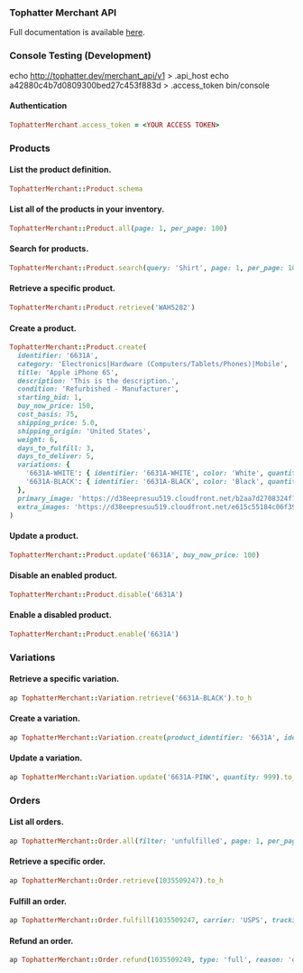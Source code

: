 ### Tophatter Merchant API
Full documentation is available [here](https://tophatter.readme.io/v1/docs).

### Console Testing (Development)
echo http://tophatter.dev/merchant_api/v1 > .api_host
echo a42880c4b7d0809300bed27c453f883d > .access_token
bin/console

#### Authentication
```ruby
TophatterMerchant.access_token = <YOUR ACCESS TOKEN>
```

### Products

#### List the product definition.
```ruby
TophatterMerchant::Product.schema
```

#### List all of the products in your inventory.
```ruby
TophatterMerchant::Product.all(page: 1, per_page: 100)
```

#### Search for products.
```ruby
TophatterMerchant::Product.search(query: 'Shirt', page: 1, per_page: 100)
```

#### Retrieve a specific product.
```ruby
TophatterMerchant::Product.retrieve('WAH5282')
```

#### Create a product.
```ruby
TophatterMerchant::Product.create(
  identifier: '6631A',
  category: 'Electronics|Hardware (Computers/Tablets/Phones)|Mobile',
  title: 'Apple iPhone 6S',
  description: 'This is the description.',
  condition: 'Refurbished - Manufacturer',
  starting_bid: 1,
  buy_now_price: 150,
  cost_basis: 75,
  shipping_price: 5.0,
  shipping_origin: 'United States',
  weight: 6,
  days_to_fulfill: 3,
  days_to_deliver: 5,
  variations: {
    '6631A-WHITE': { identifier: '6631A-WHITE', color: 'White', quantity: 1 },
    '6631A-BLACK': { identifier: '6631A-BLACK', color: 'Black', quantity: 2 }
  },
  primary_image: 'https://d38eepresuu519.cloudfront.net/b2aa7d2708324f756ffee551ba43a74f/original.jpg',
  extra_images: 'https://d38eepresuu519.cloudfront.net/e615c55184c06f391dbd768f855904e6/original.jpg|https://d38eepresuu519.cloudfront.net/7cd125f0fa42c965675eabaf3309aa6d/original.jpg'
)
```

#### Update a product.
```ruby
TophatterMerchant::Product.update('6631A', buy_now_price: 100)
```

#### Disable an enabled product.
```ruby
TophatterMerchant::Product.disable('6631A')
```

#### Enable a disabled product.
```ruby
TophatterMerchant::Product.enable('6631A')
```

### Variations

#### Retrieve a specific variation.
```ruby
ap TophatterMerchant::Variation.retrieve('6631A-BLACK').to_h
```

#### Create a variation.
```ruby
ap TophatterMerchant::Variation.create(product_identifier: '6631A', identifier: '6631A-PINK', color: 'Pink', quantity: 33).to_h
```

#### Update a variation.
```ruby
ap TophatterMerchant::Variation.update('6631A-PINK', quantity: 999).to_h
```

### Orders

#### List all orders.
```ruby
ap TophatterMerchant::Order.all(filter: 'unfulfilled', page: 1, per_page: 100).map(&:to_h)
```

#### Retrieve a specific order.
```ruby
ap TophatterMerchant::Order.retrieve(1035509247).to_h
```

#### Fulfill an order.
```ruby
ap TophatterMerchant::Order.fulfill(1035509247, carrier: 'USPS', tracking_number: '9400111899562173406594')
```

#### Refund an order.
```ruby
ap TophatterMerchant::Order.refund(1035509249, type: 'full', reason: 'other').to_h
```
